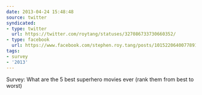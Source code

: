 ```yaml
---
date: 2013-04-24 15:48:48
source: twitter
syndicated:
- type: twitter
  url: https://twitter.com/roytang/statuses/327086733730660352/
- type: facebook
  url: https://www.facebook.com/stephen.roy.tang/posts/10152206400778912
tags:
- survey
- '2013'
---
```


Survey: What are the 5 best superhero movies ever (rank them from best to worst)